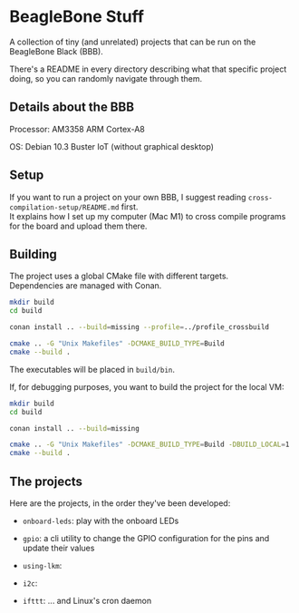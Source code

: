 # BeagleBone Stuff

A collection of tiny (and unrelated) projects that can be run on the BeagleBone Black (BBB).  

There's a README in every directory describing what that specific project doing, so you can randomly navigate through them.

## Details about the BBB

Processor: AM3358 ARM Cortex-A8

OS: Debian 10.3 Buster IoT (without graphical desktop)

## Setup

If you want to run a project on your own BBB, I suggest reading `cross-compilation-setup/README.md` first.  
It explains how I set up my computer (Mac M1) to cross compile programs for the board and upload them there.

## Building

The project uses a global CMake file with different targets.  
Dependencies are managed with Conan.

```sh
mkdir build
cd build

conan install .. --build=missing --profile=../profile_crossbuild

cmake .. -G "Unix Makefiles" -DCMAKE_BUILD_TYPE=Build
cmake --build .
```

The executables will be placed in `build/bin`.

If, for debugging purposes, you want to build the project for the local VM:

```sh
mkdir build
cd build

conan install .. --build=missing

cmake .. -G "Unix Makefiles" -DCMAKE_BUILD_TYPE=Build -DBUILD_LOCAL=1
cmake --build .
```

## The projects

Here are the projects, in the order they've been developed:

* `onboard-leds`: play with the onboard LEDs

* `gpio`: a cli utility to change the GPIO configuration for the pins and update their values

* `using-lkm`: 

* `i2c`:

* `ifttt`: ... and Linux's cron daemon
